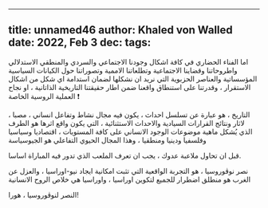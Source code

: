 
---
title: unnamed46
author: Khaled von Walled
date: 2022, Feb 3
dec:
tags:
---
اما الفناء الحضاري في كافة اشكال وجودنا الاجتماعي والسردي والمنطقي الاستدلالي واطروحاتنا وقضاينا الاجتماعية وتطلعاتنا الاممية وتصوراتنا حول الكيانات السياسية المؤسساتية والعناصر الحزبوية التي نريد ان نشكلها لضمان استدامة اي شكل من اشكال الاستقرار ، وقدرتنا على استنطاق واقعنا ضمن اطار حقيقتنا التاريخية الذاتانية ، او نجاح العملية الروسية الخاصة ❗️

 ، التاريخ ، هو عبارة عن تسلسل احداث ، يكون فيه مجال نشاط وتفاعل انساني ، مصبا لاثار ونتائج القرارات السيادية والاحداث الاستثنائية ، التي يكون واقع اثرها هو الطرف الذي يُشكل ماهية موضوعات الوجود الانساني على كافة المستويات ، اقتصاديا وسياسيا وفلسفيا ودينيا ومنطقيا ، وهذا المجال الحيوي التفاعلي هو الجيوسياسة


قبل ان تحاول ملاعبة عدوك ، يجب ان تعرف الملعب الذي تدور فيه المباراة اساسا.


نصر نوڤوروسيا ، هو التجربة الواقعية التي تثبت امكانية ايجاد نيو-اوراسيا ، والعزل عن الغرب هو منطلق اضطرار للجميع لتكوين اوراسيا ، واوراسيا هي خلاص الروح الانسانية



النصر لنوڤوروسيا ، هورا!


